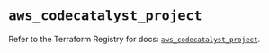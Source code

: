 # `aws_codecatalyst_project`

Refer to the Terraform Registry for docs: [`aws_codecatalyst_project`](https://registry.terraform.io/providers/hashicorp/aws/5.56.0/docs/resources/codecatalyst_project).
